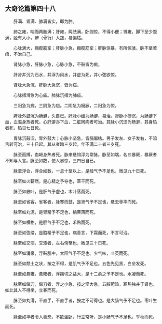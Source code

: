 ## 大奇论篇第四十八


&emsp;&emsp;肝满、肾满、肺满皆实，即为肿。

&emsp;&emsp;肺之雍，喘而两胠满；肝雍，两胠满，卧则惊，不得小便；肾雍，脚下至少腹满，胫有大小，髀（骨行）大跛，易偏枯。

&emsp;&emsp;心脉满大，癎瘈筋挛；肝脉小急，癎瘈筋挛；肝脉惊暴，有所惊骇，脉不至若瘖，不治自己。

&emsp;&emsp;肾脉小急，肝脉小急，心脉小急，不鼓皆为瘕。

&emsp;&emsp;肝肾并沉为石水，并浮为风水，并虚为死，并小弦欲惊。

&emsp;&emsp;肾脉大急沉，肝脉大急沉，皆为疝。

&emsp;&emsp;心脉搏滑急为心疝。肺脉沉搏为肺疝。

&emsp;&emsp;三阳急为瘕，三阴急为疝。二阴急为癎厥，二阳急为惊。

&emsp;&emsp;脾脉外鼓沉为肠澼，久自已。肝脉小缓为肠澼，易治。肾脉小搏沉，为肠澼下血，血温身热者死。心肝澼亦下血，二脏同病者可治。其脉小沉涩为肠澼，其身热者死，热见七日死。

&emsp;&emsp;胃脉沉鼓涩，胃外鼓大；心脉小坚急，皆膈偏枯。男子发左、女子发右，不暗舌转可治，三十日起。其从者暗三岁起，年不满二十者三岁死。

&emsp;&emsp;脉至而搏，血衄身热者死。脉来悬钩浮为常脉。脉至如喘，名曰暴厥，暴厥者不知与人言。脉至如数，使人暴惊，三四日自已。

&emsp;&emsp;脉至浮合，浮合如数，一息十至以上，是经气予不足也，微见九十日死。

&emsp;&emsp;脉至如火薪然，是心精之予夺也，草干而死。

&emsp;&emsp;脉至如散叶，是肝气予虚也，木叶落而死。

&emsp;&emsp;脉至如省客，省客者，脉寒而鼓，是肾气予不足也，悬去枣华而死。

&emsp;&emsp;脉至如丸泥，是胃精予不足也，榆荚落而死。

&emsp;&emsp;脉至如横格，是胆气予不足也，禾熟而死。

&emsp;&emsp;脉至如弦缕，是胞精予不足也，病善言，下霜而死，不言可治。

&emsp;&emsp;脉至如交漆，交漆者，左右傍至也，微见三十日死。

&emsp;&emsp;脉至如涌泉，浮鼓肌中，太阳气予不足也。少气味，韭英而死。

&emsp;&emsp;脉至如颓土之状，按之不得，是肌气予不足也。五色先见黑，白垒发死。

&emsp;&emsp;脉至如悬雍，悬雍者，浮揣切之益大，是十二俞之予不足也。水凝而死。

&emsp;&emsp;脉至如偃刀，偃刀者，浮之小急，按之坚大急，五脏菀热，寒热独并于肾也，如此其人不得坐，立春而死。

&emsp;&emsp;脉至如丸滑，不直手，不直手者，按之不可得也。是大肠气予不足也。枣叶生而死。

&emsp;&emsp;脉至如华者令人善恐，不欲坐卧，行立常听，是小肠气予不足也。季秋而死。

